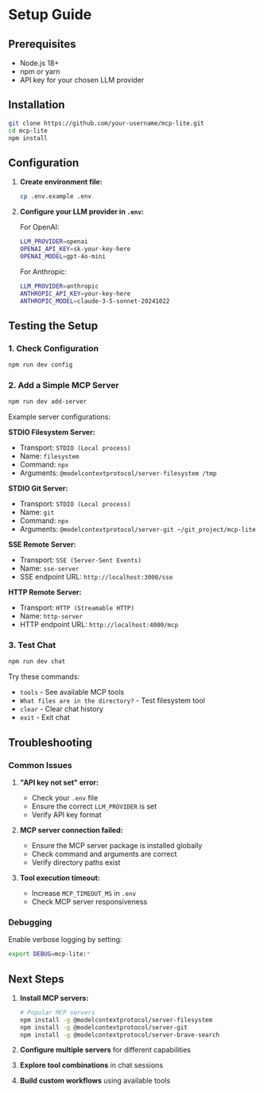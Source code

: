 # Setup Guide

## Prerequisites

- Node.js 18+ 
- npm or yarn
- API key for your chosen LLM provider

## Installation

```bash
git clone https://github.com/your-username/mcp-lite.git
cd mcp-lite
npm install
```

## Configuration

1. **Create environment file:**
   ```bash
   cp .env.example .env
   ```

2. **Configure your LLM provider in `.env`:**
   
   For OpenAI:
   ```bash
   LLM_PROVIDER=openai
   OPENAI_API_KEY=sk-your-key-here
   OPENAI_MODEL=gpt-4o-mini
   ```
   
   For Anthropic:
   ```bash
   LLM_PROVIDER=anthropic
   ANTHROPIC_API_KEY=your-key-here
   ANTHROPIC_MODEL=claude-3-5-sonnet-20241022
   ```

## Testing the Setup

### 1. Check Configuration
```bash
npm run dev config
```

### 2. Add a Simple MCP Server
```bash
npm run dev add-server
```

Example server configurations:

**STDIO Filesystem Server:**
- Transport: `STDIO (Local process)`
- Name: `filesystem`
- Command: `npx`
- Arguments: `@modelcontextprotocol/server-filesystem /tmp`

**STDIO Git Server:**
- Transport: `STDIO (Local process)`
- Name: `git`  
- Command: `npx`
- Arguments: `@modelcontextprotocol/server-git ~/git_project/mcp-lite`

**SSE Remote Server:**
- Transport: `SSE (Server-Sent Events)`
- Name: `sse-server`
- SSE endpoint URL: `http://localhost:3000/sse`

**HTTP Remote Server:**
- Transport: `HTTP (Streamable HTTP)`
- Name: `http-server`
- HTTP endpoint URL: `http://localhost:4000/mcp`

### 3. Test Chat
```bash
npm run dev chat
```

Try these commands:
- `tools` - See available MCP tools
- `What files are in the directory?` - Test filesystem tool
- `clear` - Clear chat history
- `exit` - Exit chat

## Troubleshooting

### Common Issues

1. **"API key not set" error:**
   - Check your `.env` file
   - Ensure the correct `LLM_PROVIDER` is set
   - Verify API key format

2. **MCP server connection failed:**
   - Ensure the MCP server package is installed globally
   - Check command and arguments are correct
   - Verify directory paths exist

3. **Tool execution timeout:**
   - Increase `MCP_TIMEOUT_MS` in `.env`
   - Check MCP server responsiveness

### Debugging

Enable verbose logging by setting:
```bash
export DEBUG=mcp-lite:*
```

## Next Steps

1. **Install MCP servers:**
   ```bash
   # Popular MCP servers
   npm install -g @modelcontextprotocol/server-filesystem
   npm install -g @modelcontextprotocol/server-git
   npm install -g @modelcontextprotocol/server-brave-search
   ```

2. **Configure multiple servers** for different capabilities

3. **Explore tool combinations** in chat sessions

4. **Build custom workflows** using available tools